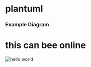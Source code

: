 # plantuml

### Example Diagram
# this can bee online 

![hello world](http://www.plantuml.com/plantuml/proxy?src=https://raw.githubusercontent.com/skosama/plantuml/master/uml/ex2.uml)
